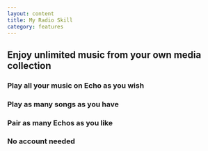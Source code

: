 ```yaml
---
layout: content
title: My Radio Skill
category: features
---
```



## Enjoy unlimited music from your own media collection ##

### Play all your music on Echo as you wish ###
### Play as many songs as you have ###
### Pair as many Echos as you like ###
### No account needed ###


